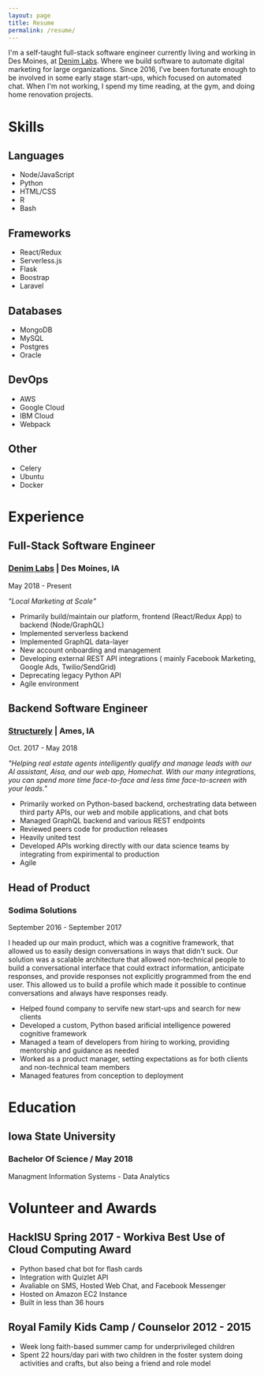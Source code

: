 ```yaml
---
layout: page
title: Resume
permalink: /resume/
---
```


I'm a self-taught full-stack software engineer currently living and working in Des Moines, at [Denim Labs](https://denimlabs.com). Where we build software to automate digital marketing for large organizations. Since 2016, I've been fortunate enough to be involved in some early stage start-ups, which focused on automated chat. When I'm not working, I spend my time reading, at the gym, and  doing home renovation projects.

# Skills

## Languages
  * Node/JavaScript
  * Python
  * HTML/CSS
  * R
  * Bash

## Frameworks 
* React/Redux
* Serverless.js
* Flask
* Boostrap
* Laravel

## Databases
 * MongoDB
 * MySQL
 * Postgres
 * Oracle

## DevOps
* AWS
* Google Cloud
* IBM Cloud
* Webpack

## Other
* Celery
* Ubuntu
* Docker

# Experience

## Full-Stack Software Engineer
### [Denim Labs](https://denimlabs.com) | Des Moines, IA
May 2018 - Present
 
*"Local Marketing at Scale"*

* Primarily build/maintain our platform, frontend (React/Redux App) to backend (Node/GraphQL)
* Implemented serverless backend
* Implemented GraphQL data-layer
* New account onboarding and management 
* Developing external REST API integrations ( mainly Facebook Marketing, Google Ads, Twilio/SendGrid)
* Deprecating legacy Python API
* Agile environment
## Backend Software Engineer
### [Structurely](https://structurely.com) |  Ames, IA

Oct. 2017 - May 2018

*"Helping real estate agents intelligently qualify and manage leads with our AI assistant, Aisa, and our web app, Homechat. With our many integrations, you can spend more time face-to-face and less time face-to-screen with your leads."*

* Primarily worked on Python-based backend, orchestrating data between third party APIs, our web and mobile applications, and chat bots 
* Managed GraphQL backend and various REST endpoints
* Reviewed peers code for production releases
* Heavily united test 
* Developed APIs working directly with our data science teams by integrating from expirimental to production
* Agile

## Head of Product
### Sodima Solutions
September 2016 - September 2017
 
I headed up our main product, which was a cognitive framework, that allowed us to easily design conversations in ways that didn't suck. Our solution was a scalable architecture that allowed non-technical people to build a conversational interface that could extract information, anticipate responses, and provide responses not explicitly programmed from the end user. This allowed us to build a profile which made it possible to continue conversations and always have responses ready.

* Helped found company to servife new start-ups and search for new clients
* Developed a custom, Python based arificial intelligence powered cognitive framework
* Managed a team of developers from hiring to working, providing mentorship and guidance as needed
* Worked as a product manager, setting expectations as for both clients and non-technical team members
* Managed features from conception to deployment

# Education
## Iowa State University
### Bachelor Of Science / May 2018
Managment Information Systems - Data Analytics


# Volunteer and Awards

## HackISU Spring 2017 - Workiva Best Use of Cloud Computing Award
* Python based chat bot for flash cards
* Integration with Quizlet API
* Avaliable on SMS, Hosted Web Chat, and Facebook Messenger
* Hosted on Amazon EC2 Instance
* Built in less than 36 hours

## Royal Family Kids Camp / Counselor 2012 - 2015
* Week long faith-based summer camp for underprivileged children
* Spent 22 hours/day pari with two children in the foster system doing activities and crafts, but also being a friend and role model
